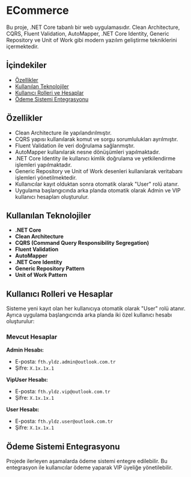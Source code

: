 # ECommerce

Bu proje, .NET Core tabanlı bir web uygulamasıdır. Clean Architecture, CQRS, Fluent Validation, AutoMapper, .NET Core Identity, Generic Repository ve Unit of Work gibi modern yazılım geliştirme tekniklerini içermektedir.

## İçindekiler

- [Özellikler](#özellikler)
- [Kullanılan Teknolojiler](#kullanılan-teknolojiler)
- [Kullanıcı Rolleri ve Hesaplar](#kullanıcı-rolleri-ve-hesaplar)
- [Ödeme Sistemi Entegrasyonu](#ödeme-sistemi-entegrasyonu)

## Özellikler

- Clean Architecture ile yapılandırılmıştır.
- CQRS yapısı kullanılarak komut ve sorgu sorumlulukları ayrılmıştır.
- Fluent Validation ile veri doğrulama sağlanmıştır.
- AutoMapper kullanılarak nesne dönüşümleri yapılmaktadır.
- .NET Core Identity ile kullanıcı kimlik doğrulama ve yetkilendirme işlemleri yapılmaktadır.
- Generic Repository ve Unit of Work desenleri kullanılarak veritabanı işlemleri yönetilmektedir.
- Kullanıcılar kayıt olduktan sonra otomatik olarak "User" rolü atanır.
- Uygulama başlangıcında arka planda otomatik olarak Admin ve VIP kullanıcı hesapları oluşturulur.

## Kullanılan Teknolojiler

- **.NET Core**
- **Clean Architecture**
- **CQRS (Command Query Responsibility Segregation)**
- **Fluent Validation**
- **AutoMapper**
- **.NET Core Identity**
- **Generic Repository Pattern**
- **Unit of Work Pattern**

## Kullanıcı Rolleri ve Hesaplar

Sisteme yeni kayıt olan her kullanıcıya otomatik olarak "User" rolü atanır. Ayrıca uygulama başlangıcında arka planda iki özel kullanıcı hesabı oluşturulur:

### Mevcut Hesaplar

**Admin Hesabı:**
- E-posta: `fth.yldz.admin@outlook.com.tr`
- Şifre: `X.1x.1x.1`

**VipUser Hesabı:**
- E-posta: `fth.yldz.vip@outlook.com.tr`
- Şifre: `X.1x.1x.1`

**User Hesabı:**
- E-posta: `fth.yldz.user@outlook.com.tr`
- Şifre: `X.1x.1x.1`

## Ödeme Sistemi Entegrasyonu

Projede ilerleyen aşamalarda ödeme sistemi entegre edilebilir. Bu entegrasyon ile kullanıcılar ödeme yaparak VIP üyeliğe yönetilebilir.
